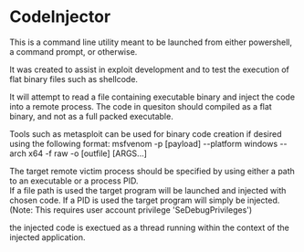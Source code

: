 # CodeInjector
This is a command line utility meant to be launched from either powershell, a command prompt, or otherwise.

It was created to assist in exploit development and to test the execution of flat binary files such as shellcode.

It will attempt to read a file containing executable binary and inject the code into a remote process.  The code in quesiton should compiled as a flat binary, and not as a full packed executable.  

Tools such as metasploit can be used for binary code creation if desired using the following format:
    msfvenom -p [payload] --platform windows --arch x64 -f raw -o [outfile] [ARGS...]  

The target remote victim process should be specified by using either a path to an executable or a process PID.  
If a file path is used the target program will be launched and injected with chosen code.
If a PID is used the target program will simply be injected. (Note: This requires user account privilege 'SeDebugPrivileges')

the injected code is exectued as a thread running within the context of the injected application.

